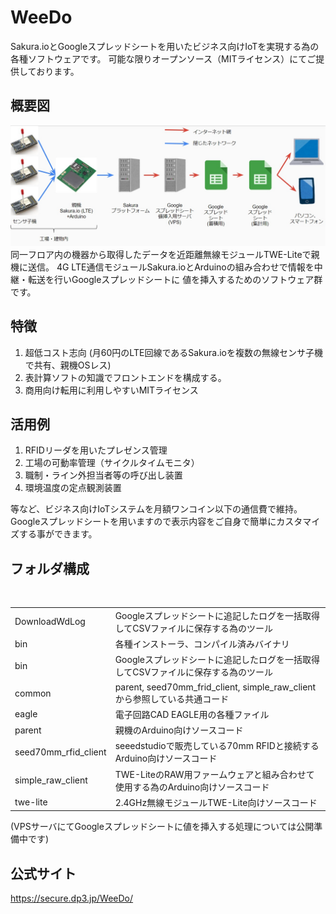 # WeeDo
Sakura.ioとGoogleスプレッドシートを用いたビジネス向けIoTを実現する為の各種ソフトウェアです。
可能な限りオープンソース（MITライセンス）にてご提供しております。

## 概要図
<img src="https://raw.githubusercontent.com/373dp3/WeeDo/master/img/overbiew.jpg" alt="概要">
同一フロア内の機器から取得したデータを近距離無線モジュールTWE-Liteで親機に送信。
4G LTE通信モジュールSakura.ioとArduinoの組み合わせで情報を中継・転送を行いGoogleスプレッドシートに
値を挿入するためのソフトウェア群です。

## 特徴
1. 超低コスト志向 (月60円のLTE回線であるSakura.ioを複数の無線センサ子機で共有、親機OSレス)
2. 表計算ソフトの知識でフロントエンドを構成する。
3. 商用向け転用に利用しやすいMITライセンス

## 活用例
1. RFIDリーダを用いたプレゼンス管理
2. 工場の可動率管理（サイクルタイムモニタ）
3. 職制・ライン外担当者等の呼び出し装置
4. 環境温度の定点観測装置

等など、ビジネス向けIoTシステムを月額ワンコイン以下の通信費で維持。
Googleスプレッドシートを用いますので表示内容をご自身で簡単にカスタマイズする事ができます。

## フォルダ構成
<table>
  <tr>
    <td>DownloadWdLog </td>
    <td>Googleスプレッドシートに追記したログを一括取得してCSVファイルに保存する為のツール </td>
  </tr>
  <tr>
    <td>bin </td>
    <td>各種インストーラ、コンパイル済みバイナリ </td>
  </tr>
  <tr>
    <td>bin </td>
    <td>Googleスプレッドシートに追記したログを一括取得してCSVファイルに保存する為のツール </td>
  </tr>
  <tr>
    <td>common </td>
    <td>parent, seed70mm_frid_client, simple_raw_clientから参照している共通コード </td>
  </tr>
  <tr>
    <td>eagle </td>
    <td>電子回路CAD EAGLE用の各種ファイル </td>
  </tr>
  <tr>
    <td>parent </td>
    <td>親機のArduino向けソースコード </td>
  </tr>
  <tr>
    <td>seed70mm_rfid_client </td>
    <td>seeedstudioで販売している70mm RFIDと接続するArduino向けソースコード </td>
  </tr>
  <tr>
    <td>simple_raw_client </td>
    <td>TWE-LiteのRAW用ファームウェアと組み合わせて使用する為のArduino向けソースコード </td>
  </tr>
  <tr>
    <td>twe-lite </td>
    <td>2.4GHz無線モジュールTWE-Lite向けソースコード </td>
  </tr>
</table>
(VPSサーバにてGoogleスプレッドシートに値を挿入する処理については公開準備中です)

## 公式サイト
<a href="https://secure.dp3.jp/WeeDo/">https://secure.dp3.jp/WeeDo/</a>
